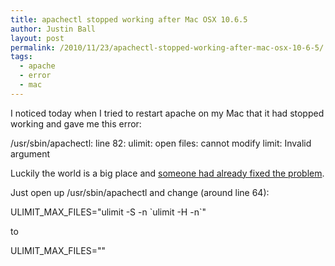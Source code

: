 ```yaml
---
title: apachectl stopped working after Mac OSX 10.6.5
author: Justin Ball
layout: post
permalink: /2010/11/23/apachectl-stopped-working-after-mac-osx-10-6-5/
tags:
  - apache
  - error
  - mac
---
```

I noticed today when I tried to restart apache on my Mac that it had stopped working and gave me this error:

  /usr/sbin/apachectl: line 82: ulimit: open files: cannot modify limit: Invalid argument

Luckily the world is a big place and [someone had already fixed the problem][1].

 [1]: http://blog.deversus.com/2010/11/mac-os-1065-apachectl-usrsbinapachectl-line-82-ulimit-open-files-cannot-modify-limit-invalid-argument/

Just open up /usr/sbin/apachectl and change (around line 64):

  ULIMIT\_MAX\_FILES="ulimit -S -n \`ulimit -H -n\`"

to

  ULIMIT\_MAX\_FILES=""